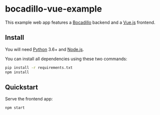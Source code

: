 # bocadillo-vue-example

This example web app features a [Bocadillo](https://github.com/bocadilloproject/bocadillo) backend and a [Vue.js](https://vuejs.org) frontend.

## Install

You will need [Python](https://www.python.org/) 3.6+ and [Node.js](https://nodejs.org/en/).

You can install all dependencies using these two commands:

```bash
pip install -r requirements.txt
npm install
```

## Quickstart

Serve the frontend app:

```bash
npm start
```
